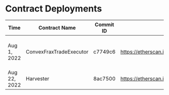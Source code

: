 # Contract Deployments

| Time         | Contract Name           | Commit ID | Etherscan Link                                                          | Change                                               |
| ------------ | ----------------------- | --------- | ----------------------------------------------------------------------- | ---------------------------------------------------- |
| Aug 1, 2022  | ConvexFraxTradeExecutor | c7749c6   | https://etherscan.io/address/0x1EE02878b922bbAdf3F878E4bA56c4E608C8e157 | FRAX/USD metapool was replaced with FRAX/USDC 2 pool |
| Aug 22, 2022 | Harvester               | 8ac7500   | https://etherscan.io/address/0x079d4c4179f0018EE5587f416560A94261a9F72F | Bug fixes & improvements                             |
